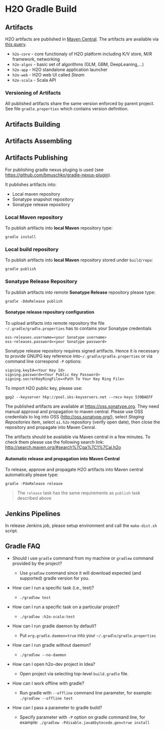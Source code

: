 # H2O Gradle Build

## Artifacts
H2O artifacts are published in [Maven Central](http://search.maven.org).
The artifacts are available via [this query](http://search.maven.org/#search%7Cga%7C1%7Cai.h2o).

  * `h2o-core` - core functionaly of H2O platform including K/V store, M/R framework, networking
  * `h2o-algos` - basic set of algorithms (GLM, GBM, DeepLeaning,...)
  * `h2o-app` - H2O standalone application launcher
  * `h2o-web` - H2O web UI called _Steam_
  * `h2o-scala` - Scala API
  
### Versioning of Artifacts
All published artifacts share the same version enforced by
parent project. See file `gradle.properties` which contains version definition.

## Artifacts Building

## Artifacts Assembling

## Artifacts Publishing
For publishing gradle nexus pluging is used (see
https://github.com/bmuschko/gradle-nexus-plugin).

It publishes artifacts into:

  * Local maven repository
  * Sonatype snapshot repository
  * Sonatype release repository

### Local Maven repository
To publish artifacts into **local Maven** repository type:

```
gradle install
```

### Local build repository
To publish artifacts into **local Maven** repository stored under `build/repo`:

```
gradle publish
```

### Sonatype Release Repository
To publish artifacts into remote **Sonatype Release** repository please type:
```
gradle -DdoRelease publish
```

#### Sonatype release repository configuration

To upload artifacts into remote repository the file `~/.gradle/gradle.properties` has to contains your Sonatype credentials
```
oss-releases.username=<your Sonatype username>
oss-releases.password=<your Sonatype password>
```

Sonatype release repository requires signed artifacts.
Hence it is necessary to provide GNUPG key reference into`~/.gradle/gradle.properties` or via command line correspond `-P` options:

```
signing.keyId=<Your Key Id>
signing.password=<Your Public Key Password>
signing.secretKeyRingFile=<Path To Your Key Ring File>
```

To import H2O public key, please use:
```
gpg2 --keyserver hkp://pool.sks-keyservers.net --recv-keys 539BAEFF
```

The published artifacts are available at https://oss.sonatype.org. 
They need manual approval and propagation to maven central. 
Please use OSS credentials to log into OSS (http://oss.sonatype.org/), select _Staging Repositories_ item, select `ai.h2o` repository (verify open date), then close the repository and propagate into Maven Cenral.

The artifacts should be available via Maven central in a few minutes.
To check them please use the following search link: http://search.maven.org/#search%7Cga%7C1%7Cai.h2o

#### Automatic release and propagation into Maven Central
To release, approve and propagate H2O artifacts into Maven central automatically please type:
```
gradle -PdoRelease release
``` 

> The `release` task has the same requirements as `publish` task described above


## Jenkins Pipelines
In release Jenkins job, please setup environment and call the `make-dist.sh` script.


## Gradle FAQ

* Should i use `gradle` command from my machine or `gradlew` command provided by the project?
  * Use `gradlew` command since it will download expected (and supported) gradle version for you.

* How can I run a specific task (i.e., test)?
  * `./gradlew test`
  
* How can I run a specific task on a particular project?
  * `./gradlew :h2o-scala:test`
  
* How can I run gradle daemon by default?
  * Put `org.gradle.daemon=true` into your `~/.gradle/gradle.properties`
  
* How can I run gradle without daemon?
  * `./gradlew --no-daemon`
  
* How can I open h2o-dev project in Idea?
  * Open project via selecting top-level `build.gradle` file.
   
* How can I work offline with gradle?
  * Run gradle with `--offline` command line parameter, for example: `./gradlew --offline
    test`

* How can I pass a parameter to gradle build?
  * Specify parameter with `-P` option on gradle command line, for example:
    `./gradlew -Pdisable.java6bytecode.gen=true install`

